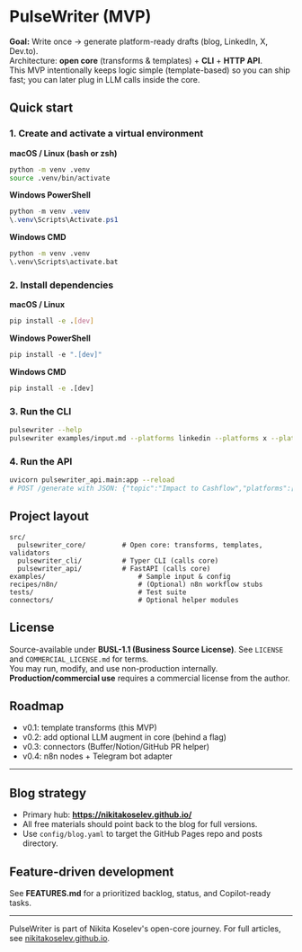 # PulseWriter (MVP)

**Goal:** Write once → generate platform-ready drafts (blog, LinkedIn, X, Dev.to).  
Architecture: **open core** (transforms & templates) + **CLI** + **HTTP API**.  
This MVP intentionally keeps logic simple (template-based) so you can ship fast; you can later plug in LLM calls inside the core.

## Quick start

### 1. Create and activate a virtual environment

**macOS / Linux (bash or zsh)**

```bash
python -m venv .venv
source .venv/bin/activate
```

**Windows PowerShell**

```powershell
python -m venv .venv
\.venv\Scripts\Activate.ps1
```

**Windows CMD**

```cmd
python -m venv .venv
\.venv\Scripts\activate.bat
```

### 2. Install dependencies

**macOS / Linux**

```bash
pip install -e .[dev]
```

**Windows PowerShell**

```powershell
pip install -e ".[dev]"
```

**Windows CMD**

```cmd
pip install -e .[dev]
```

### 3. Run the CLI

```bash
pulsewriter --help
pulsewriter examples/input.md --platforms linkedin --platforms x --platforms devto --out-dir ./out
```

### 4. Run the API

```bash
uvicorn pulsewriter_api.main:app --reload
# POST /generate with JSON: {"topic":"Impact to Cashflow","platforms":["blog","linkedin","x"]}
```

## Project layout

```
src/
  pulsewriter_core/         # Open core: transforms, templates, validators
  pulsewriter_cli/          # Typer CLI (calls core)
  pulsewriter_api/          # FastAPI (calls core)
examples/                       # Sample input & config
recipes/n8n/                    # (Optional) n8n workflow stubs
tests/                          # Test suite
connectors/                     # Optional helper modules
```

## License

Source-available under **BUSL-1.1 (Business Source License)**. See `LICENSE` and `COMMERCIAL_LICENSE.md` for terms.  
You may run, modify, and use non-production internally. **Production/commercial use** requires a commercial license from the author.

## Roadmap
- v0.1: template transforms (this MVP)
- v0.2: add optional LLM augment in core (behind a flag)
- v0.3: connectors (Buffer/Notion/GitHub PR helper)
- v0.4: n8n nodes + Telegram bot adapter


---
## Blog strategy
- Primary hub: **https://nikitakoselev.github.io/**
- All free materials should point back to the blog for full versions.
- Use `config/blog.yaml` to target the GitHub Pages repo and posts directory.

## Feature-driven development
See **FEATURES.md** for a prioritized backlog, status, and Copilot-ready tasks.

---
PulseWriter is part of Nikita Koselev's open-core journey. For full articles, see [nikitakoselev.github.io](https://nikitakoselev.github.io/).
